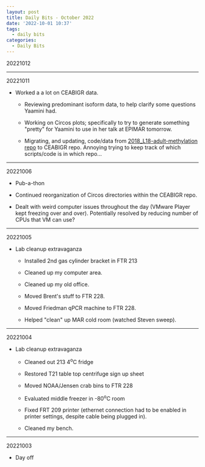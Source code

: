 ```yaml
---
layout: post
title: Daily Bits - October 2022
date: '2022-10-01 10:37'
tags: 
  - daily bits
categories: 
  - Daily Bits
---
```


20221012

---

20221011

- Worked a a lot on CEABIGR data.

  - Reviewing predominant isoform data, to help clarify some questions Yaamini had.

  - Working on Circos plots; specifically to try to generate something "pretty" for Yaamini to use in her talk at EPIMAR tomorrow.

  - Migrating, and updating, code/data from [2018_L18-adult-methylation repo](https://github.com/epigeneticstoocean/2018_L18-adult-methylation) to CEABIGR repo. Annoying trying to keep track of which scripts/code is in which repo...

---

20221006

- Pub-a-thon

- Continued reorganization of Circos directories within the CEABIGR repo.

- Dealt with weird computer issues throughout the day (VMware Player kept freezing over and over). Potentially resolved by reducing number of CPUs that VM can use?

---

20221005

- Lab cleanup extravaganza

  - Installed 2nd gas cylinder bracket in FTR 213

  - Cleaned up my computer area.

  - Cleaned up my old office.

  - Moved Brent's stuff to FTR 228.

  - Moved Friedman qPCR machine to FTR 228.

  - Helped "clean" up MAR cold room (watched Steven sweep).

---

20221004

- Lab cleanup extravaganza

  - Cleaned out 213 4<sup>o</sup>C fridge

  - Restored T21 table top centrifuge sign up sheet

  - Moved NOAA/Jensen crab bins to FTR 228

  - Evaluated middle freezer in -80<sup>o</sup>C room

  - Fixed FRT 209 printer (ethernet connection had to be enabled in printer settings, despite cable being plugged in).

  - Cleaned my bench.

---

20221003

- Day off